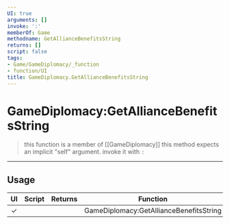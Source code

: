 ```yaml
---
UI: true
arguments: []
invoke: ':'
memberOf: Game
methodname: GetAllianceBenefitsString
returns: []
script: false
tags:
- Game/GameDiplomacy/_function
- function/UI
title: GameDiplomacy.GetAllianceBenefitsString
---
```

# GameDiplomacy:GetAllianceBenefitsString
> this function is a member of [[GameDiplomacy]]
> this method expects an implicit "self" argument. invoke it with `:`
-----
## Usage
|  UI | Script | Returns | Function | Arguments |
|:---:|:------:|-------:|:--------:|:---------|
|✓| ||GameDiplomacy:GetAllianceBenefitsString||
